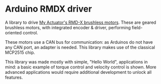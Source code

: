 # Arduino RMDX driver

A library to drive [My Actuator's RMD-X brushless motors](https://www.myactuator.com/).
These are geared brushless motors, with integrated encoder & driver, performing field-oriented control.

These motors use a CAN bus for communication: as Arduinos do not have any CAN port, an adapter is needed. This library
makes use of the classical MCP2515 chip.

This library was made mostly with simple, "Hello World", applications in mind: a basic example of torque control and
velocity control is shown. More advanced applications would require additional development to unlock all features.
